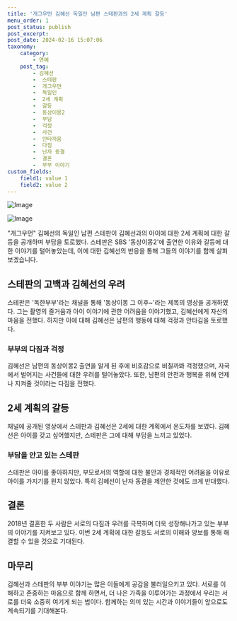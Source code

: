 ```yaml
---
title: '개그우먼 김혜선 독일인 남편 스테판과의 2세 계획 갈등'
menu_order: 1
post_status: publish
post_excerpt: 
post_date: 2024-02-16 15:07:06
taxonomy:
    category:
        - 연예
    post_tag:
        - 김혜선
        -  스테판
        -  개그우먼
        -  독일인
        -  2세 계획
        -  갈등
        -  동상이몽2
        -  부담
        -  걱정
        -  사건
        -  안타까움
        -  다짐
        -  난자 동결
        -  결혼
        -  부부 이야기
custom_fields:
    field1: value 1
    field2: value 2
---
```


![Image](https://ssl.pstatic.net/mimgnews/image/076/2024/02/10/2024021001000699500093741_20240210162404716.jpg?type=w540)

![Image](https://mimgnews.pstatic.net/image/076/2024/02/10/2024021001000699500093742_20240210162404727.jpg?type=w540)

"개그우먼" 김혜선의 독일인 남편 스테판이 김혜선과의 아이에 대한 2세 계획에 대한 갈등을 공개하며 부담을 토로했다. 스테판은 SBS '동상이몽2'에 출연한 이유와 갈등에 대한 이야기를 털어놓았는데, 이에 대한 김혜선의 반응을 통해 그들의 이야기를 함께 살펴보겠습니다.
## 스테판의 고백과 김혜선의 우려
스테판은 '독한부부'라는 채널을 통해 '동상이몽 그 이후~'라는 제목의 영상을 공개하였다. 그는 촬영의 즐거움과 아이 이야기에 관한 어려움을 이야기했고, 김혜선에게 자신의 마음을 전했다. 하지만 이에 대해 김혜선은 남편의 행동에 대해 걱정과 안타김을 토로했다. 
### 부부의 다짐과 걱정
김혜선은 남편의 동상이몽2 출연을 알게 된 후에 비호감으로 비칠까봐 걱정했으며, 자국에서 벌어지는 사건들에 대한 우려를 털어놓았다. 또한, 남편의 안전과 행복을 위해 언제나 지켜줄 것이라는 다짐을 전했다.
## 2세 계획의 갈등
채널에 공개된 영상에서 스테판과 김혜선은 2세에 대한 계획에서 온도차를 보였다. 김혜선은 아이를 갖고 싶어했지만, 스테판은 그에 대해 부담을 느끼고 있었다. 
### 부담을 안고 있는 스테판
스테판은 아이를 좋아하지만, 부모로서의 역할에 대한 불안과 경제적인 어려움을 이유로 아이를 가지기를 원치 않았다. 특히 김혜선이 난자 동결을 제안한 것에도 크게 반대했다.
## 결론
2018년 결혼한 두 사람은 서로의 다짐과 우려를 극복하며 더욱 성장해나가고 있는 부부의 이야기를 지켜보고 있다. 이번 2세 계획에 대한 갈등도 서로의 이해와 양보를 통해 해결할 수 있을 것으로 기대된다.
## 마무리
김혜선과 스테판의 부부 이야기는 많은 이들에게 공감을 불러일으키고 있다. 서로를 이해하고 존중하는 마음으로 함께 하면서, 더 나은 가족을 이루어가는 과정에서 우리는 서로를 더욱 소중히 여기게 되는 법이다. 함께하는 의미 있는 시간과 이야기들이 앞으로도 계속되기를 기대해본다.
